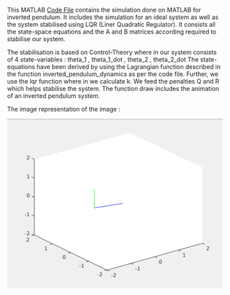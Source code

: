 This MATLAB [Code File](.\MATLAB_simulation\Shankari\inverted_pendulum.m) contains the simulation done on MATLAB for inverted pendulum.
It includes the simulation for an ideal system as well as the system stabilised using LQR (Liner Quadratic Regulator).
It consists all the state-space equations and the A and B matrices according required to stabilise our system.

The stabilisation is based on Control-Theory where in our system consists of 4 state-variables : theta_1 , theta_1_dot , theta_2 , theta_2_dot
The state-equations have been derived by using the Lagrangian function described in the function inverted_pendulum_dynamics as per the code file.
Further, we use the lqr function where in we calculate k. We feed the penalties Q and R which helps stabilise the system.
The function draw includes the animation of an inverted pendulum system.

The image representation of the image :

![inverted_pendulum](.\MATLAB_simulation\Shankari\assets\inverted_pendulum.png)
